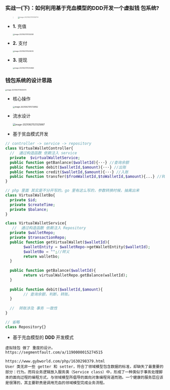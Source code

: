 ### 实战一(下)：如何利用基于充血模型的**DDD**开发一个虚拟钱 包系统?

> <img src="/Users/qiyue/Library/Application Support/typora-user-images/image-20210927015108714.png" alt="image-20210927015108714" style="zoom:33%;" />

- **1.** 充值

  <img src="/Users/qiyue/Library/Application Support/typora-user-images/image-20210927015136390.png" alt="image-20210927015136390" style="zoom: 33%;" />

- **2.** 支付

  <img src="/Users/qiyue/Library/Application Support/typora-user-images/image-20210927015206312.png" alt="image-20210927015206312" style="zoom:33%;" />

- **3.** 提现

  <img src="/Users/qiyue/Library/Application Support/typora-user-images/image-20210927015354864.png" alt="image-20210927015354864" style="zoom: 33%;" />

### 钱包系统的设计思路

<img src="/Users/qiyue/Library/Application Support/typora-user-images/image-20210927015650079.png" alt="image-20210927015650079" style="zoom:33%;" />

 - 核心操作

   <img src="/Users/qiyue/Library/Application Support/typora-user-images/image-20210927015738162.png" alt="image-20210927015738162" style="zoom:40%;" />

- 流水设计

  <img src="/Users/qiyue/Library/Application Support/typora-user-images/image-20210927021325887.png" alt="image-20210927021325887" style="zoom:50%;" />

- 基于贫血模式开发

```php
// controller -> service -> repository
class VirtualWalletController{
  //  通过构造函数 依赖注入 service 
  private  $virtualWalletService;
  public function getBanlance($walletId){···} //查询余额
  public function debit($walletId,$amount){···} //出账
  public function credit($walletId,$amount){···} //入账
  public function transfer($fromWalletId,$toWalletId,$amount){...} //转账
}

// php 里面 其实是不分开写的。go 里有这么写的，参数转换时候，抽离出来
class VirtualWalletBo{
  private $id;
  private $createTime;
  private $balance;
}

class VirtualWalletService{
   //  通过构造函数 依赖注入 Repository 
  private $walletRepo;
  private $transactionRepo;
  public function getVirtualWallet($walletId){
    	$walletEntity = $walletRepo->getWalletEntity($walletId);
    	$walletBo = "";//转义
    	return walletbo;
  }
  
  public function getBalance($walletId){
    	return virtualWalletRepo.getBalance(walletId);
  }
  
  public function debit($walletId,$amount){
    	// 查询余额，判断，转账。
  }
  
  //  转账涉及 事务 一致性
}

// 省略
class Repository{}
```

- 基于充血模型的 **DDD** 开发模式

```
虚拟钱包 做了 重度的设计。
https://segmentfault.com/a/1190000015274515

https://www.gybworld.com/php/1630298379.html
User 类无非一些 getter 和 setter，符合了领域模型包含数据的标准，却缺失了最重要的部分：行为。而将业务逻辑放入服务类（Service class）中，形成了一种类似于事务处理脚本的面向过程的编程方式，与领域模型所倡导的面向对象编程背道而驰。一个健康的服务层应该是很薄的，其主要职责是调用充血的领域模型完成业务流程。


```

